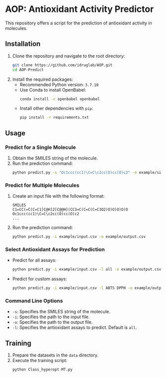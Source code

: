 # AOP: Antioxidant Activity Predictor
This repository offers a script for the prediction of antioxidant activity in molecules.
## Installation
1. Clone the repository and navigate to the root directory:
    ```bash
    git clone https://github.com/idruglab/AOP.git
    cd AOP-Predict
    ```
2. Install the required packages:
    - Recommended Python version: `3.7.10`
    - Use Conda to install OpenBabel:
      ```bash
      conda install -c openbabel openbabel
      ```
    - Install other dependencies with `pip`:
      ```bash
      pip install -r requirements.txt
      ```
## Usage
### Predict for a Single Molecule
1. Obtain the SMILES string of the molecule.
2. Run the prediction command:
    ```bash
    python predict.py -s "Oc1ccc(cc1)\C=C\c2cc(O)cc(O)c2" -o example/single_output.csv
    ```
### Predict for Multiple Molecules
1. Create an input file with the following format:
    ```
    SMILES
    C1=CC(=C(C=C1[C@H]2[C@@H](CC3=C(C=C(C=C3O2)O)O)O)O)O
    Oc1ccc(cc1)\C=C\c2cc(O)cc(O)c2
    ...
    ```
2. Run the prediction command:
    ```bash
    python predict.py -i example/input.csv -o example/output.csv
    ```
### Select Antioxidant Assays for Prediction
- Predict for all assays:
    ```bash
    python predict.py -i example/input.csv -l all -o example/output.csv
    ```
- Predict for custom assays:
    ```bash
    python predict.py -i example/input.csv -l ABTS DPPH -o example/output.csv
    ```
### Command Line Options
- `-s`: Specifies the SMILES string of the molecule.
- `-i`: Specifies the path to the input file.
- `-o`: Specifies the path to the output file.
- `-l`: Specifies the antioxidant assays to predict. Default is `all`.
## Training
1. Prepare the datasets in the `data` directory.
2. Execute the training script:
    ```python
    python Class_hyperopt-MT.py
    ```